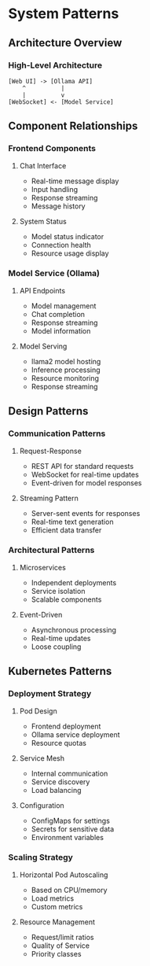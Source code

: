 # System Patterns

## Architecture Overview

### High-Level Architecture
```
[Web UI] -> [Ollama API]
    ^          |
    |          v
[WebSocket] <- [Model Service]
```

## Component Relationships

### Frontend Components
1. Chat Interface
   - Real-time message display
   - Input handling
   - Response streaming
   - Message history

2. System Status
   - Model status indicator
   - Connection health
   - Resource usage display

### Model Service (Ollama)
1. API Endpoints
   - Model management
   - Chat completion
   - Response streaming
   - Model information

2. Model Serving
   - llama2 model hosting
   - Inference processing
   - Resource monitoring
   - Response streaming

## Design Patterns

### Communication Patterns
1. Request-Response
   - REST API for standard requests
   - WebSocket for real-time updates
   - Event-driven for model responses

2. Streaming Pattern
   - Server-sent events for responses
   - Real-time text generation
   - Efficient data transfer

### Architectural Patterns
1. Microservices
   - Independent deployments
   - Service isolation
   - Scalable components

2. Event-Driven
   - Asynchronous processing
   - Real-time updates
   - Loose coupling

## Kubernetes Patterns

### Deployment Strategy
1. Pod Design
   - Frontend deployment
   - Ollama service deployment
   - Resource quotas

2. Service Mesh
   - Internal communication
   - Service discovery
   - Load balancing

3. Configuration
   - ConfigMaps for settings
   - Secrets for sensitive data
   - Environment variables

### Scaling Strategy
1. Horizontal Pod Autoscaling
   - Based on CPU/memory
   - Load metrics
   - Custom metrics

2. Resource Management
   - Request/limit ratios
   - Quality of Service
   - Priority classes
